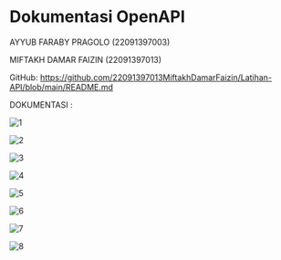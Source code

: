 # Dokumentasi OpenAPI

AYYUB FARABY PRAGOLO (22091397003)

MIFTAKH DAMAR FAIZIN (22091397013) 

GitHub: https://github.com/22091397013MiftakhDamarFaizin/Latihan-API/blob/main/README.md


DOKUMENTASI :

![1](https://github.com/22091397013MiftakhDamarFaizin/Latihan-API/assets/144770994/8a54d385-d416-4d92-a048-e69d72852522)

![2](https://github.com/22091397013MiftakhDamarFaizin/Latihan-API/assets/144770994/c7566a97-01cd-437d-ba87-ed31a81f840e)

![3](https://github.com/22091397013MiftakhDamarFaizin/Latihan-API/assets/144770994/ef86c101-3f56-4aa0-8769-0056d9435324)

![4](https://github.com/22091397013MiftakhDamarFaizin/Latihan-API/assets/144770994/b4f49e0d-888d-42ae-9d0d-928fb77bdc31)

![5](https://github.com/22091397013MiftakhDamarFaizin/Latihan-API/assets/144770994/68b79106-4b1d-444d-87ff-b46e01e156a3)

![6](https://github.com/22091397013MiftakhDamarFaizin/Latihan-API/assets/144770994/b8aaabfb-2b50-4528-9849-caaca390215b)

![7](https://github.com/22091397013MiftakhDamarFaizin/Latihan-API/assets/144770994/92aca531-3924-4132-b460-02b4eef04c9e)

![8](https://github.com/22091397013MiftakhDamarFaizin/Latihan-API/assets/144770994/077b79ca-94be-4a9c-8b0b-c3b5e6f41476)

